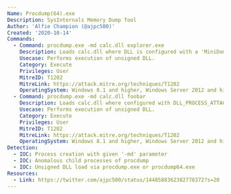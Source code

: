 ```yaml
---
Name: Procdump(64).exe
Description: SysInternals Memory Dump Tool
Author: 'Alfie Champion (@ajpc500)'
Created: '2020-10-14'
Commands:
  - Command: procdump.exe -md calc.dll explorer.exe
    Description: Loads calc.dll where DLL is configured with a 'MiniDumpCallbackRoutine' exported function. Valid process must be provided as dump still created.
    Usecase: Performs execution of unsigned DLL.
    Category: Execute
    Privileges: User
    MitreID: T1202
    MitreLink: https://attack.mitre.org/techniques/T1202
    OperatingSystem: Windows 8.1 and higher, Windows Server 2012 and higher.
  - Command: procdump.exe -md calc.dll foobar
    Description: Loads calc.dll where configured with DLL_PROCESS_ATTACH execution, process argument can be arbitrary.
    Usecase: Performs execution of unsigned DLL.
    Category: Execute
    Privileges: User
    MitreID: T1202
    MitreLink: https://attack.mitre.org/techniques/T1202
    OperatingSystem: Windows 8.1 and higher, Windows Server 2012 and higher.
Detection: 
  - IOC: Process creation with given '-md' parameter
  - IOC: Anomalous child processes of procdump
  - IOC: Unsigned DLL load via procdump.exe or procdump64.exe
Resources:
  - Link: https://twitter.com/ajpc500/status/1448588362382778372?s=20
---
```

